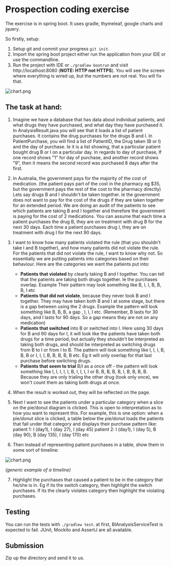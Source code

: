 # Prospection coding exercise #

The exercise is in spring boot. It uses gradle, thymeleaf, google charts and jquery.

So firstly, setup:

1. Setup git and commit your progress `git init`.
2. Import the spring boot project either run the application from your IDE or use the commandline.
3. Run the project with IDE or `./gradlew bootrun` and visit http://localhost:8080 (**NOTE: HTTP not HTTPS**). You will see the screen where everything is wired up, but the numbers are not real. You will fix that.

![chart.png](https://teamprospection.bitbucket.io/prospection-coding-exercise/3895287186-chart.png)
     
## The task at hand: ##
1. Imagine we have a database that has data about individual patients, and what drugs they have purchased, and what day they have purchased it.
    In AnalysisResult.java you will see that it loads a list of patient purchases. It contains the drug purchases for the drugs B and I.
    In PatientPurchase, you will find a list of PatientID, the Drug taken (B or I) and the day of purchase.
    Ie it is a list showing, that a particular patient bought drug B or I on a particular day.
    In regards to day of purchase, If one record shows "1" for day of purchase, and another record shows "9", then it means the second record was purchased 8 days after the first. 
 
2. In Australia, the government pays for the majority of the cost of medication. (the patient pays part of the cost in the pharmacy eg $35, but the government pays the rest of the cost to the pharmacy directly)
Lets say drugs B and I shouldn't be taken together. Ie the government does not want to pay for the cost of the drugs if they are taken together for an extended period.
We are doing an audit of the patients to see which patients are taking B and I together and therefore the government is paying for the cost of 2 medications.
You can assume that each time a patient purchases the drug B, they are on treatment with drug B for the next 30 days. Each time a patient purchases drug I, they are on treatment with drug I for the next 90 days.
 
3. I want to know how many patients violated the rule (that you shouldn't take I and B together), and how many patients did not violate the rule.
For the patients that did not violate the rule, I want to know why not.
So essentially we are putting patients into categories based on their behaviour. Here are the categories we want the patients put into:
    * **Patients that violated** by clearly taking B and I together. You can tell that the patients are taking both drugs together. Ie the purchases overlap. Example Their pattern may look something like B, I, I, B, B, B, I etc
    * **Patients that did not violate**, because they never took B and I together. They may have taken both B and I at some stage, but there is a gap between using the 2 drugs. Example the pattern will look something like B, B, B, a gap , I, I, I etc. (Remember, B lasts for 30 days, and I lasts for 90 days. So a gap means they are not on any medication)
    * **Patients that switched** into B or switched into I. Here using 30 days for B and 90 days for I, it will look like the patients have taken both drugs for a time period, but actually they shouldn't be interpreted as taking both drugs, and should be interpreted as switching drugs from B to I or from I to B. The pattern will look something like I, I, I, B, B, B or I, I, I, B, B, B, B, B etc. Eg it will only overlap for that last purchase before switching drugs.
    * **Patients that seem to trial** B/I as a once off - the pattern will look something like I, I, I, I, I, B, I, I, I, I or B, B, B, B, B, I, B, B, B, B. Because they are only trialing the other drug (took only once), we won't count them as taking both drugs at once.

4. When the result is worked out, they will be reflected on the page. 
 
5. Next I want to see the patients under a particular category when a slice on the pie/donut diagram is clicked.
    This is open to interpretation as to how you want to represent this.
    For example, this is one option: when a pie/donut slice is clicked, a table below the pie/donut loads the patients that fall under that category and displays their purchase pattern like:
    patient 1: I (day1), I (day 27), I (day 45)
    patient 2: I (day1), I (day 5), B (day 90), B (day 135), I (day 170) etc
 
6. Then instead of representing patient purchases in a table, show them in some sort of timeline:

 ![chart.png](https://teamprospection.bitbucket.io/prospection-coding-exercise/timeline.png)

*(generic example of a timeline)*
 
7. Highlight the purchases that caused a patient to be in the category that he/she is in. Eg if its the switch category, then highlight the switch purchases. If its the clearly violates category then highlight the violating purchases.

## Testing

You can run the tests with `./gradlew test`. at first, BIAnalysisServiceTest is expected to fail. JUnit, Mockito and AssertJ are all available.

## Submission

Zip up the directory and send it to us.